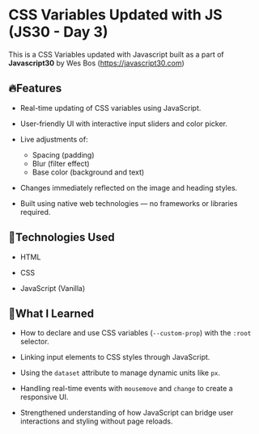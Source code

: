 # CSS Variables Updated with JS (JS30 - Day 3)

This is a CSS Variables updated with Javascript built as a part of **Javascript30** by Wes Bos (https://javascript30.com)



## 🔥Features

* Real-time updating of CSS variables using JavaScript.

* User-friendly UI with interactive input sliders and color picker.

* Live adjustments of:

    * Spacing (padding)
    * Blur (filter effect)
    * Base color (background and text)

* Changes immediately reflected on the image and heading styles.

* Built using native web technologies — no frameworks or libraries required.



## 🚀Technologies Used

* HTML

* CSS

* JavaScript (Vanilla)



## 🧠What I Learned 

* How to declare and use CSS variables (`--custom-prop`) with the `:root` selector.

* Linking input elements to CSS styles through JavaScript.

* Using the `dataset` attribute to manage dynamic units like `px`.

* Handling real-time events with `mousemove` and `change` to create a responsive UI.

* Strengthened understanding of how JavaScript can bridge user interactions and styling without page reloads.